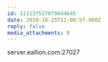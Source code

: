 ```yaml
---
id: 111137527879444645
date: 2010-10-25T12:00:57.000Z
reply: false
media_attachments: 0
---
```


server.eallion.com:27027

